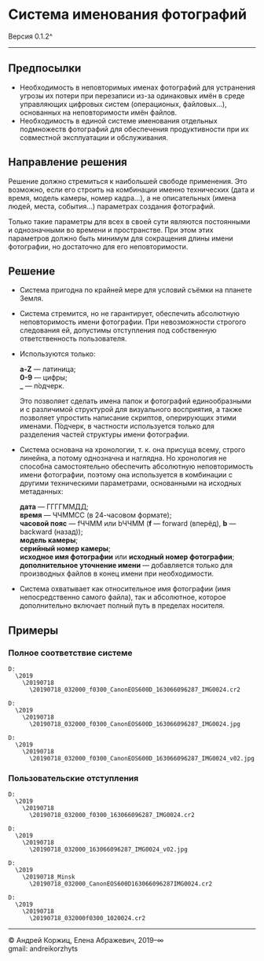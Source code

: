 ﻿# Система именования фотографий

Версия 0.1.2^

---

## Предпосылки

- Необходимость в неповторимых именах фотографий для устранения угрозы их потери при перезаписи из-за одинаковых имён в среде управляющих цифровых систем (операционых, файловых…), основанных на неповторимости имён файлов.
- Необходимость в единой системе именования отдельных подмножеств фотографий для обеспечения продуктивности при их совместной эксплуатации и обслуживания.

## Направление решения

Решение должно стремиться к наибольшей свободе применения. Это возможно, если его строить на комбинации именно технических (дата и время, модель камеры, номер кадра…), а не описательных (имена людей, места, события…) параметрах создания фотографий.

Только такие параметры для всех в своей сути являются постоянными и однозначными во времени и пространстве. При этом этих параметров должно быть минимум для сокращения длины имени фотографии, но достаточно для его неповторимости.

## Решение

- Система пригодна по крайней мере для условий съёмки на планете Земля.
- Система стремится, но не гарантирует, обеспечить абсолютную неповторимость имени фотографии. При невозможности строгого следования ей, допустимы отступления под собственную ответственность пользователя.
- Используются только: 

  **a-Z** — латиница;  
  **0-9** — цифры;  
  **_** — п́одчерк.

  Это позволяет сделать имена папок и фотографий единообразными и с различимой структурой для визуального восприятия, а также позволяет упростить написание скриптов, оперирующих этими именами. П́одчерк, в частности используется только для разделения частей структуры имени фотографии.
- Система основана на хронологии, т. к. она присуща всему, строго линейна, а потому однозначна и наглядна. Но хронология не способна самостоятельно обеспечить абсолютную неповторимость имени фотографии, поэтому она используется в комбинации с другими техническими параметрами, основанными на исходных метаданных:

  **дата** — ГГГГММДД;  
  **время** — ЧЧММСС (в 24-часовом формате);  
  **часовой пояс** — fЧЧММ или bЧЧММ (**f** — forward (вперёд), **b** — backward (назад));  
  **модель камеры**;  
  **серийный номер камеры**;  
  **исходное имя фотографии** или **исходный номер фотографии**;  
  **дополнительное уточнение имени** — добавляется только для производных файлов в конец имени при необходимости.

- Система охватывает как относительное имя фотографии (имя непосредственно самого файла), так и абсолютное, которое дополнительно включает полный путь в пределах носителя.

## Примеры

### Полное соответствие системе

```
D:
  \2019
    \20190718
      \20190718_032000_f0300_CanonEOS600D_163066096287_IMG0024.cr2
```

```
D:
  \2019
    \20190718
      \20190718_032000_f0300_CanonEOS600D_163066096287_IMG0024.jpg
```

```
D:
  \2019
    \20190718
      \20190718_032000_f0300_CanonEOS600D_163066096287_IMG0024_v02.jpg
```

### Пользовательские отступления

```
D:
  \2019
    \20190718
      \20190718_032000_f0300_163066096287_IMG0024.cr2
```

```
D:
  \2019
    \20190718
      \20190718_032000_163066096287_IMG0024_v02.jpg
```

```
D:
  \2019
    \20190718_Minsk
      \20190718_032000_CanonEOS600D163066096287IMG0024.cr2
```

```
D:
  \2019
    \20190718
      \20190718_032000f0300_1020024.cr2
```

---

© Андрей Коржиц, Елена Абражевич, 2019–∞  
gmail: andreikorzhyts